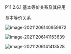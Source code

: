 P11 2.6.1 基本等价关系及其应用



基本等价关系

![image-20211206140959972](C:\Users\白木-泽\AppData\Roaming\Typora\typora-user-images\image-20211206140959972.png)

![image-20211206141153639](C:\Users\白木-泽\AppData\Roaming\Typora\typora-user-images\image-20211206141153639.png)

![image-20211206141413528](C:\Users\白木-泽\AppData\Roaming\Typora\typora-user-images\image-20211206141413528.png)





















































 
